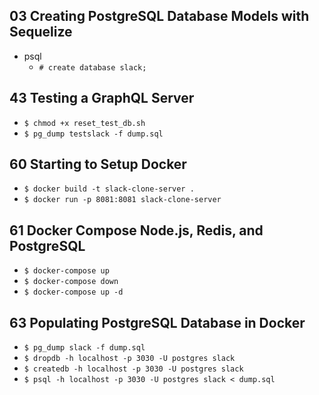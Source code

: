 ## 03 Creating PostgreSQL Database Models with Sequelize

- psql
  - `# create database slack;`

## 43 Testing a GraphQL Server
- `$ chmod +x reset_test_db.sh`
- `$ pg_dump testslack -f dump.sql`

## 60 Starting to Setup Docker
- `$ docker build -t slack-clone-server .`
- `$ docker run -p 8081:8081 slack-clone-server`

## 61 Docker Compose Node.js, Redis, and PostgreSQL
- `$ docker-compose up`
- `$ docker-compose down`
- `$ docker-compose up -d`

## 63 Populating PostgreSQL Database in Docker
- `$ pg_dump slack -f dump.sql`
- `$ dropdb -h localhost -p 3030 -U postgres slack`
- `$ createdb -h localhost -p 3030 -U postgres slack`
- `$ psql -h localhost -p 3030 -U postgres slack < dump.sql`